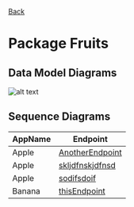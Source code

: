 
[Back](../README.md)
# Package Fruits

## Data Model Diagrams

![alt text](Fruits_datamodel.svg)

## Sequence Diagrams
| AppName | Endpoint |
| - | - | 
| Apple | [AnotherEndpoint](AppleAnotherEndpoint.md) |
| Apple | [skljdfnskjdfnsd](Appleskljdfnskjdfnsd.md) |
| Apple | [sodifsdoif](Applesodifsdoif.md) |
| Banana | [thisEndpoint](BananathisEndpoint.md) |

